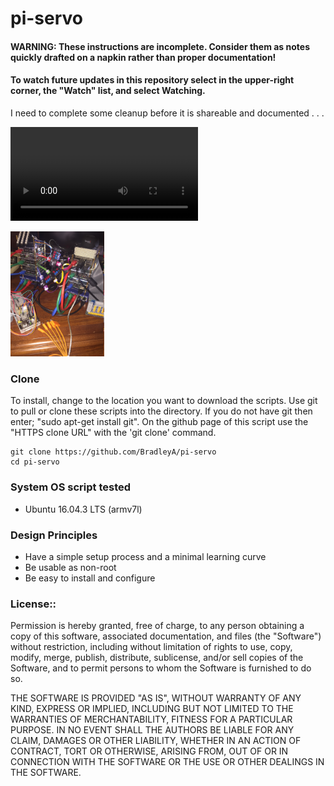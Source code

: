 # pi-servo

#### WARNING: These instructions are incomplete. Consider them as notes quickly drafted on a napkin rather than proper documentation!

#### To watch future updates in this repository select in the upper-right corner, the "Watch" list, and select Watching. 

I need to complete some cleanup before it is shareable and documented . . .

![Click this link, then click 'view raw' to see servo test 1](images/IMG_2873.MOV)


<img id="image_respberry_setup" src="images/IMG_2803.JPG" width="150" >

### Clone

To install, change to the location you want to download the scripts. Use git to pull or clone these scripts into the directory. If you do not have git then enter; "sudo apt-get install git". On the github page of this script use the "HTTPS clone URL" with the 'git clone' command.

    git clone https://github.com/BradleyA/pi-servo
    cd pi-servo

### System OS script tested
 * Ubuntu 16.04.3 LTS (armv7l)


### Design Principles
 * Have a simple setup process and a minimal learning curve
 * Be usable as non-root
 * Be easy to install and configure


### License::

Permission is hereby granted, free of charge, to any person obtaining a copy of this software, associated documentation, and files (the "Software") without restriction, including without limitation of rights to use, copy, modify, merge, publish, distribute, sublicense, and/or sell copies of the Software, and to permit persons to whom the Software is furnished to do so.

THE SOFTWARE IS PROVIDED "AS IS", WITHOUT WARRANTY OF ANY KIND, EXPRESS OR IMPLIED, INCLUDING BUT NOT LIMITED TO THE WARRANTIES OF MERCHANTABILITY, FITNESS FOR A PARTICULAR PURPOSE. IN NO EVENT SHALL THE AUTHORS BE LIABLE FOR ANY CLAIM, DAMAGES OR OTHER LIABILITY, WHETHER IN AN ACTION OF CONTRACT, TORT OR OTHERWISE, ARISING FROM, OUT OF OR IN CONNECTION WITH THE SOFTWARE OR THE USE OR OTHER DEALINGS IN THE SOFTWARE.
